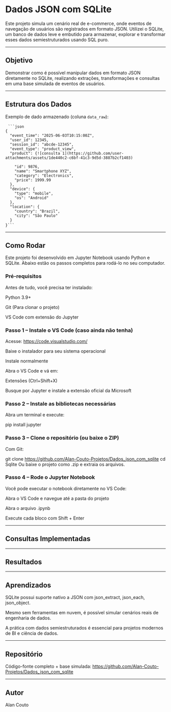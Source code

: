 ﻿# Dados JSON com SQLite

Este projeto simula um cenário real de e-commerce, onde eventos de navegação de usuários são registrados em formato JSON. Utilizei o SQLite, um banco de dados leve e embutido para armazenar, explorar e transformar esses dados semiestruturados usando SQL puro.

---

## Objetivo

Demonstrar como é possível manipular dados em formato JSON diretamente no SQLite, realizando extrações, transformações e consultas em uma base simulada de eventos de usuários.

---


## Estrutura dos Dados

Exemplo de dado armazenado (coluna `data_raw`):


<pre> <code>```json
{
  "event_time": "2025-06-03T10:15:00Z",
  "user_id": 12345,
  "session_id": "abcde-12345",
  "event_type": "product_view",
  "product": {![consulta 1](https://github.com/user-attachments/assets/1de440c2-c6bf-41c3-9d5d-3887b2cf1403)

    "id": 9876,
    "name": "Smartphone XYZ",
    "category": "Electronics",
    "price": 1999.99
  },
  "device": {
    "type": "mobile",
    "os": "Android"
  },
  "location": {
    "country": "Brazil",
    "city": "São Paulo"
  }
}```</code> </pre>

---

## Como Rodar

Este projeto foi desenvolvido em Jupyter Notebook usando Python e SQLite. Abaixo estão os passos completos para rodá-lo no seu computador.

### Pré-requisitos
Antes de tudo, você precisa ter instalado:

Python 3.9+

Git (Para clonar o projeto)

VS Code com extensão do Jupyter

### Passo 1 – Instale o VS Code (caso ainda não tenha)
Acesse: https://code.visualstudio.com/

Baixe o instalador para seu sistema operacional

Instale normalmente

Abra o VS Code e vá em:

Extensões (Ctrl+Shift+X)

Busque por Jupyter e instale a extensão oficial da Microsoft

### Passo 2 – Instale as bibliotecas necessárias
Abra um terminal e execute:

pip install jupyter
### Passo 3 – Clone o repositório (ou baixe o ZIP)
Com Git:

git clone https://github.com/Alan-Couto-Projetos/Dados_json_com_sqlite
cd Sqlite
Ou baixe o projeto como .zip e extraia os arquivos.

### Passo 4 – Rode o Jupyter Notebook
Você pode executar o notebook diretamente no VS Code:

Abra o VS Code e navegue até a pasta do projeto

Abra o arquivo .ipynb

Execute cada bloco com Shift + Enter

---

## Consultas Implementadas


---

## Resultados


---

## Aprendizados

SQLite possui suporte nativo a JSON com json_extract, json_each, json_object.

Mesmo sem ferramentas em nuvem, é possível simular cenários reais de engenharia de dados.

A prática com dados semiestruturados é essencial para projetos modernos de BI e ciência de dados.

---

## Repositório

Código-fonte completo + base simulada:
https://github.com/Alan-Couto-Projetos/Dados_json_com_sqlite

---

## Autor

Alan Couto
